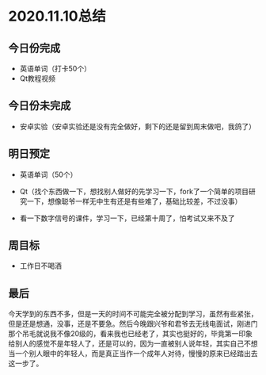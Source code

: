 # 2020.11.10总结



## 今日份完成

* 英语单词（打卡50个）
* Qt教程视频



## 今日份未完成

* 安卓实验（安卓实验还是没有完全做好，剩下的还是留到周末做吧，我鸽了）



## 明日预定

* 英语单词（50个）
* Qt（找个东西做一下，想找别人做好的先学习一下，fork了一个简单的项目研究一下，想像聪爷一样无中生有还是有些难了，基础比较差，不过没事）

* 看一下数字信号的课件，学习一下，已经第十周了，怕考试又来不及了



## 周目标

* 工作日不喝酒



## 最后

​	今天学到的东西不多，但是一天的时间不可能完全被分配到学习，虽然有些紧张，但是还是想通，没事，还是不要急。然后今晚跟兴爷和君爷去无线电面试，刚进门那个吊毛就说我不像20级的，看来我也已经老了，其实也挺好的，毕竟第一印象给别人的感觉不是年轻人了，还是可以的，因为一直被别人说年轻，其实自己不想当一个别人眼中的年轻人，而是真正当作一个成年人对待，慢慢的原来已经踏出去这一步了。

